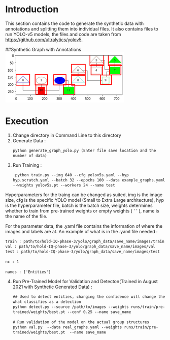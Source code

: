# Introduction 
This section contains the code to generate the synthetic data with annotations and splitting them into individual files. It also contains files
to run YOLO-v5 models, the files and code are taken from https://github.com/ultralytics/yolov5. 

##Synthetic Graph with Annotations
![Example](examples_annotation.png)

# Execution
1. Change directory in Command Line to this directory 
2. Generate Data : 
   ````
   python generate_graph_yolo.py (Enter file save location and the number of data)
   ````
3. Run Training : 
   ````
    python train.py --img 640 --cfg yolov5s.yaml --hyp hyp.scratch.yaml --batch 32 --epochs 100 --data example_graphs.yaml --weights yolov5s.pt --workers 24 --name test

Hyperparameters for the traing can be changed as suited, img is the image size, cfg is the specific YOLO model (Small to Extra Large architecture),
hyp is the hyperparameter file, batch is the batch size, weights determines whether to train from pre-trained weights or empty weights ( ' ' ), name is the name of the file.

For the parameter data, the .yaml file contains the information of where the images and labels are at. An example of what is in the .yaml file needed :

````
train : path/to/hold-IQ-phase-3/yolo/graph_data/save_name/images/train
val : path/to/hold-IQ-phase-3/yolo/graph_data/save_name/images/val
test : path/to/hold-IQ-phase-3/yolo/graph_data/save_name/images/test

nc : 1

names : ['Entities'] 
````

4. Run Pre-Trained Model for Validation and Detecton(Trained in August 2021 with Synthetic Generated Data) : 
   ````
   ## Used to detect entities, changing the confidence will change the what classifies as a detection
   python detect.py --source /path/to/images --weights runs/train/pre-trained/weights/best.pt --conf 0.25 --name save_name
   
   # Run validation of the model on the actual group structures
   python val.py  --data real_graphs.yaml --weights runs/train/pre-trained/weights/best.pt  --name save_name
   ````
   
